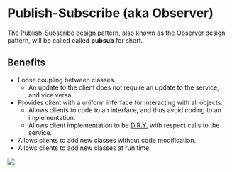 # Publish-Subscribe (aka Observer)

The Publish-Subscribe design pattern, also known as the 
Observer design pattern, will be called called **pubsub** for short.

## Benefits

* Loose coupling between classes.  
  * An update to the client does not require an update to the service, and vice versa.
* Provides client with a uniform inferface for interacting with all objects.
  * Allows clients to code to an interface, and thus avoid coding to an implementation.
  * Allows client implementation to be [D.R.Y.](../README.md#dry-it-out) with respect calls to the service.
* Allows clients to add new classes without code modification.
* Allows clients to add new classes at run time.

<img src="http://yuml.me/diagram/scruffy/class/[Customer]->[Address]->[AddressLine]" >